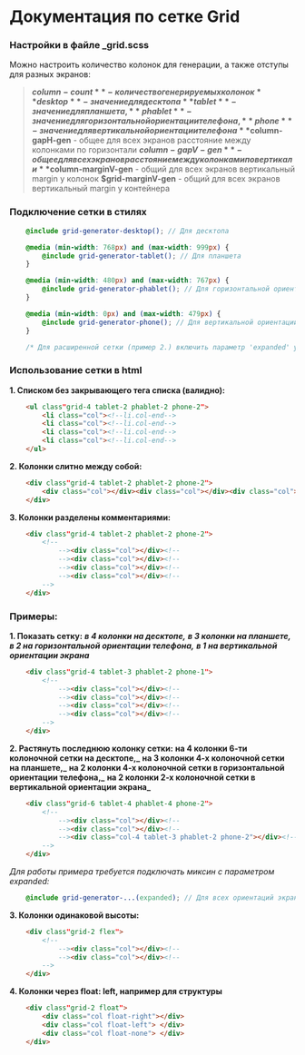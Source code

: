 Документация по сетке Grid
==================

### Настройки в файле _grid.scss
Можно настроить количество колонок для генерации, а также отступы для разных экранов:
> **$column-count** - количество генерируемых колонок
> **desktop** - значение для десктопа
> **tablet** - значение для планшета,
> **phablet** - значение для горизонтальной ориентации телефона,
> **phone** - значение для вертикальной ориентации телефона
> **$column-gapH-gen** - общее для всех экранов расстояние между колонками по горизонтали
> **$column-gapV-gen** - общее для всех экранов расстояние между колонками по вертикали
> **$column-marginV-gen** - общий для всех экранов вертикальный margin у колонок
> **$grid-marginV-gen**  - общий для всех экранов вертикальный margin у контейнера

### Подключение сетки в стилях

```scss
    @include grid-generator-desktop(); // Для десктопа

    @media (min-width: 768px) and (max-width: 999px) {
        @include grid-generator-tablet(); // Для планшета
    }

    @media (min-width: 480px) and (max-width: 767px) {
        @include grid-generator-phablet(); // Для горизонтальной ориентации телефона
    }

    @media (min-width: 0px) and (max-width: 479px) {
        @include grid-generator-phone(); // Для вертикальной ориентации телефона
    }

    /* Для расширенной сетки (пример 2.) включить параметр 'expanded' у миксинов - @include grid-generator...(expanded); */
```

### Использование сетки в html
**1. Списком без закрывающего тега списка (валидно):**

```html
    <ul class"grid-4 tablet-2 phablet-2 phone-2">
        <li class="col"><!--li.col-end-->
        <li class="col"><!--li.col-end-->
        <li class="col"><!--li.col-end-->
        <li class="col"><!--li.col-end-->
    </ul>
```

**2. Колонки слитно между собой:**

```html
    <div class"grid-4 tablet-2 phablet-2 phone-2">
        <div class="col"></div><div class="col"></div><div class="col"></div><div class="col"></div>
    </div>
```

**3. Колонки разделены комментариями:**

```html
    <div class"grid-4 tablet-2 phablet-2 phone-2">
        <!--
            --><div class="col"></div><!--
            --><div class="col"></div><!--
            --><div class="col"></div><!--
            --><div class="col"></div><!--
        -->
    </div>
```

### Примеры:
**1. Показать сетку:**
**_в 4 колонки на десктопе,_**
**_в 3 колонки на планшете,_**
**_в 2 на горизонтальной ориентации телефона,_**
**_в 1 на вертикальной ориентации экрана_**

```html
    <div class"grid-4 tablet-3 phablet-2 phone-1">
        <!--
            --><div class="col"></div><!--
            --><div class="col"></div><!--
            --><div class="col"></div><!--
            --><div class="col"></div><!--
        -->
    </div>
```

**2. Растянуть последнюю колонку сетки:**
**на 4 колонки 6-ти колоночной сетки на десктопе,_**
**на 3 колонки 4-х колоночной сетки на планшете,_**
**на 2 колонки 4-х колоночной сетки в горизонтальной ориентации телефона,_**
**на 2 колонки 2-х колоночной сетки в вертикальной ориентации экрана_**

```html
    <div class"grid-6 tablet-4 phablet-4 phone-2">
        <!--
            --><div class="col"></div><!--
            --><div class="col"></div><!--
            --><div class="col-4 tablet-3 phablet-2 phone-2"></div><!--
        -->
    </div>
```

_Для работы примера требуется подключать миксин с параметром expanded:_

```scss
    @include grid-generator-...(expanded); // Для всех ориентаций экранов
```

**3. Колонки одинаковой высоты:**

```html
    <div class"grid-2 flex">
        <!--
            --><div class="col"></div><!--
            --><div class="col"></div><!--
        -->
    </div>
```

**4. Колонки через float: left, например для структуры**

```html
    <div class"grid-2 float">
        <div class="col float-right"></div>
        <div class="col float-left"> </div>
        <div class="col float-none"> </div>
    </div>
```